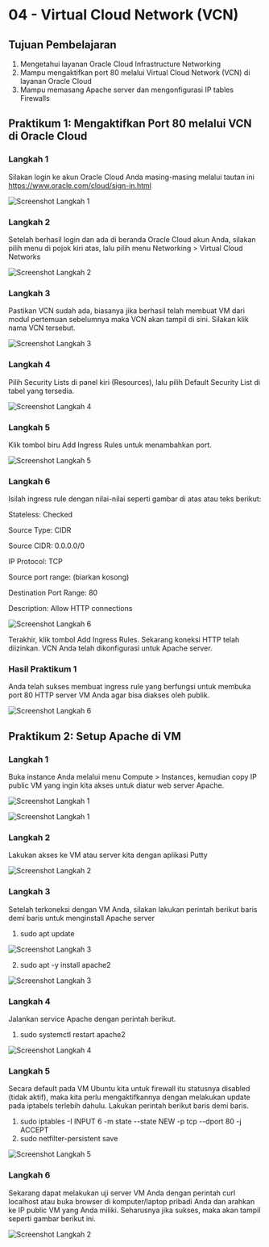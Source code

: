 # 04 - Virtual Cloud Network (VCN)

## Tujuan Pembelajaran

1. Mengetahui layanan Oracle Cloud Infrastructure Networking
2. Mampu mengaktifkan port 80 melalui Virtual Cloud Network (VCN) di layanan
Oracle Cloud
3. Mampu memasang Apache server dan mengonfigurasi IP tables Firewalls

##  Praktikum 1: Mengaktifkan Port 80 melalui VCN di Oracle Cloud

### Langkah 1
 Silakan login ke akun Oracle Cloud Anda masing-masing melalui tautan ini
 https://www.oracle.com/cloud/sign-in.html

 ![Screenshot Langkah 1](img/dasboard_oracle.png)

### Langkah 2
 Setelah berhasil login dan ada di beranda Oracle Cloud akun Anda, silakan pilih
menu di pojok kiri atas, lalu pilih menu Networking > Virtual Cloud Networks

 ![Screenshot Langkah 2](img/01_2.JPG)

### Langkah 3
Pastikan VCN sudah ada, biasanya jika berhasil telah membuat VM dari modul
pertemuan sebelumnya maka VCN akan tampil di sini. Silakan klik nama VCN tersebut.

 ![Screenshot Langkah 3](img/01_3.JPG)

### Langkah 4
Pilih Security Lists di panel kiri (Resources), lalu pilih Default Security List di tabel yang tersedia.

 ![Screenshot Langkah 4](img/01_4.JPG) 

### Langkah 5
Klik tombol biru Add Ingress Rules untuk menambahkan port.

 ![Screenshot Langkah 5](img/01_5.JPG)

### Langkah 6
Isilah ingress rule dengan nilai-nilai seperti gambar di atas atau teks berikut:

Stateless: Checked

Source Type: CIDR

Source CIDR: 0.0.0.0/0

IP Protocol: TCP

Source port range: (biarkan kosong)

Destination Port Range: 80

Description: Allow HTTP connections

 ![Screenshot Langkah 6](img/01_6.JPG)  

Terakhir, klik tombol Add Ingress Rules. Sekarang koneksi HTTP telah diizinkan. VCN Anda
telah dikonfigurasi untuk Apache server.

### Hasil Praktikum 1
Anda telah sukses membuat ingress rule yang berfungsi untuk membuka port 80 HTTP server
VM Anda agar bisa diakses oleh publik.

![Screenshot Langkah 6](img/01_final.JPG)

##  Praktikum 2: Setup Apache di VM

### Langkah 1
Buka instance Anda melalui menu Compute > Instances, kemudian copy IP public
VM yang ingin kita akses untuk diatur web server Apache.

 ![Screenshot Langkah 1](img/02_1.JPG)

 ![Screenshot Langkah 1](img/02_1_1.JPG)

### Langkah 2
Lakukan akses ke VM atau server kita dengan aplikasi Putty

 ![Screenshot Langkah 2](img/02_2.JPG)

### Langkah 3
Setelah terkoneksi dengan VM Anda, silakan lakukan perintah berikut baris
demi baris untuk menginstall Apache server

1. sudo apt update

 ![Screenshot Langkah 3](img/02_3_1.JPG) 

2. sudo apt -y install apache2

![Screenshot Langkah 3](img/02_3_2.JPG) 

### Langkah 4
Jalankan service Apache dengan perintah berikut.

1. sudo systemctl restart apache2

 ![Screenshot Langkah 4](img/02_4.JPG)

### Langkah 5
Secara default pada VM Ubuntu kita untuk firewall itu statusnya disabled (tidak
aktif), maka kita perlu mengaktifkannya dengan melakukan update pada iptabels terlebih
dahulu. Lakukan perintah berikut baris demi baris.

1. sudo iptables -I INPUT 6 -m state --state NEW -p tcp --dport 80 -j ACCEPT
2. sudo netfilter-persistent save

 ![Screenshot Langkah 5](img/02_5.JPG)

### Langkah 6
Sekarang dapat melakukan uji server VM Anda dengan perintah curl
localhost atau buka browser di komputer/laptop pribadi Anda dan arahkan ke IP public
VM yang Anda miliki. Seharusnya jika sukses, maka akan tampil seperti gambar berikut ini.

 ![Screenshot Langkah 2](img/02_6.JPG) 



